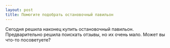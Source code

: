 ```yaml
---
layout: post 
title: Помогите подобрать остановочный павильон 
--- 
```

Сегодня решила наконец купить остановочный павильон. Предварительно решила поискать отзывы, но их очень мало. Может вы что-то посоветуете?